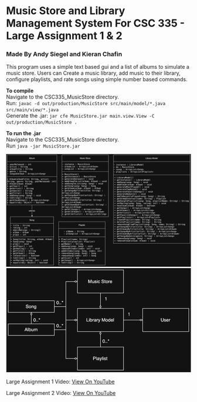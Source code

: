 # Music Store and Library Management System For CSC 335 - Large Assignment 1 & 2

### Made By Andy Siegel and Kieran Chafin 

This program uses a simple text based gui and a list of albums to simulate a music store.
Users can Create a music library, add music to their library, configure playlists, and
rate songs using simple number based commands.

**To compile**<br>
Navigate to the CSC335_MusicStore directory.<br>
Run: ```javac -d out/production/MusicStore src/main/model/*.java src/main/view/*.java```<br>
Generate the .jar: ```jar cfe MusicStore.jar main.view.View -C out/production/MusicStore .```<br>

**To run the .jar**<br>
Navigate to the CSC335_MusicStore directory.<br>
Run ```java -jar MusicStore.jar```<br>

![Class Diagram](CSC335_MusicStore_UML.svg)
![Class Diagram](CSC335_MusicStore_Composition.svg)

Large Assignment 1 Video: [View On YouTube](https://youtu.be/xeVPu-S0YpM)

Large Assignment 2 Video: [View On YouTube](https://youtu.be/cPtcx5DgyXA)

